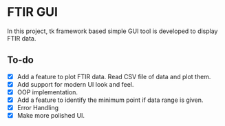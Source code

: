 # FTIR GUI

In this project, tk framework based simple GUI tool is developed to display FTIR data.

## To-do

- [X] Add a feature to plot FTIR data. Read CSV file of data and plot them.
- [X] Add support for modern UI look and feel.
- [X] OOP implementation.
- [X] Add a feature to identify the minimum point if data range is given.
- [X] Error Handling
- [X] Make more polished UI.
